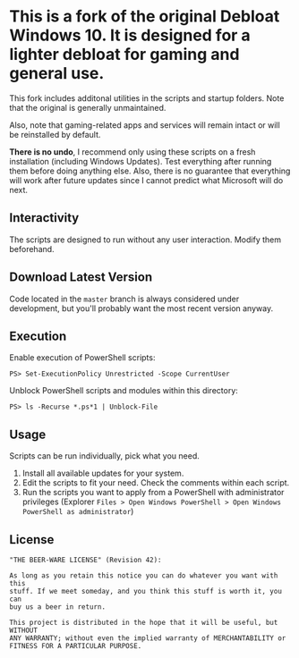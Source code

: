 # This is a fork of the original Debloat Windows 10. It is designed for a lighter debloat for gaming and general use.

This fork includes additonal utilities in the scripts and startup folders. Note that the original is generally unmaintained.

Also, note that gaming-related apps and services will remain intact or will be reinstalled by default.

**There is no undo**, I recommend only using these scripts on a fresh
installation (including Windows Updates). Test everything after running them
before doing anything else. Also, there is no guarantee that everything will
work after future updates since I cannot predict what Microsoft will do next.

## Interactivity

The scripts are designed to run without any user interaction. Modify them
beforehand.

## Download Latest Version

Code located in the `master` branch is always considered under development, but
you'll probably want the most recent version anyway.

## Execution

Enable execution of PowerShell scripts:

    PS> Set-ExecutionPolicy Unrestricted -Scope CurrentUser

Unblock PowerShell scripts and modules within this directory:

    PS> ls -Recurse *.ps*1 | Unblock-File

## Usage

Scripts can be run individually, pick what you need.

1. Install all available updates for your system.
2. Edit the scripts to fit your need. Check the comments within each script.
3. Run the scripts you want to apply from a PowerShell with administrator privileges (Explorer
   `Files > Open Windows PowerShell > Open Windows PowerShell as
   administrator`)

## License

    "THE BEER-WARE LICENSE" (Revision 42):

    As long as you retain this notice you can do whatever you want with this
    stuff. If we meet someday, and you think this stuff is worth it, you can
    buy us a beer in return.

    This project is distributed in the hope that it will be useful, but WITHOUT
    ANY WARRANTY; without even the implied warranty of MERCHANTABILITY or
    FITNESS FOR A PARTICULAR PURPOSE.
